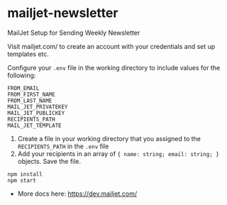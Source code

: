 # mailjet-newsletter
MailJet Setup for Sending Weekly Newsletter

Visit mailjet.com/ to create an account with your credentials and set up templates etc.

Configure your `.env` file in the working directory to include values for the following:
```
FROM_EMAIL
FROM_FIRST_NAME
FROM_LAST_NAME
MAIL_JET_PRIVATEKEY
MAIL_JET_PUBLICKEY
RECIPIENTS_PATH
MAIL_JET_TEMPLATE
```

1. Create a file in your working directory that you assigned to the `RECIPIENTS_PATH` in the `.env` file
1. Add your recipients in an array of `{ name: string; email: string; }` objects. Save the file.


````
npm install
npm start
````

* More docs here: https://dev.mailjet.com/
